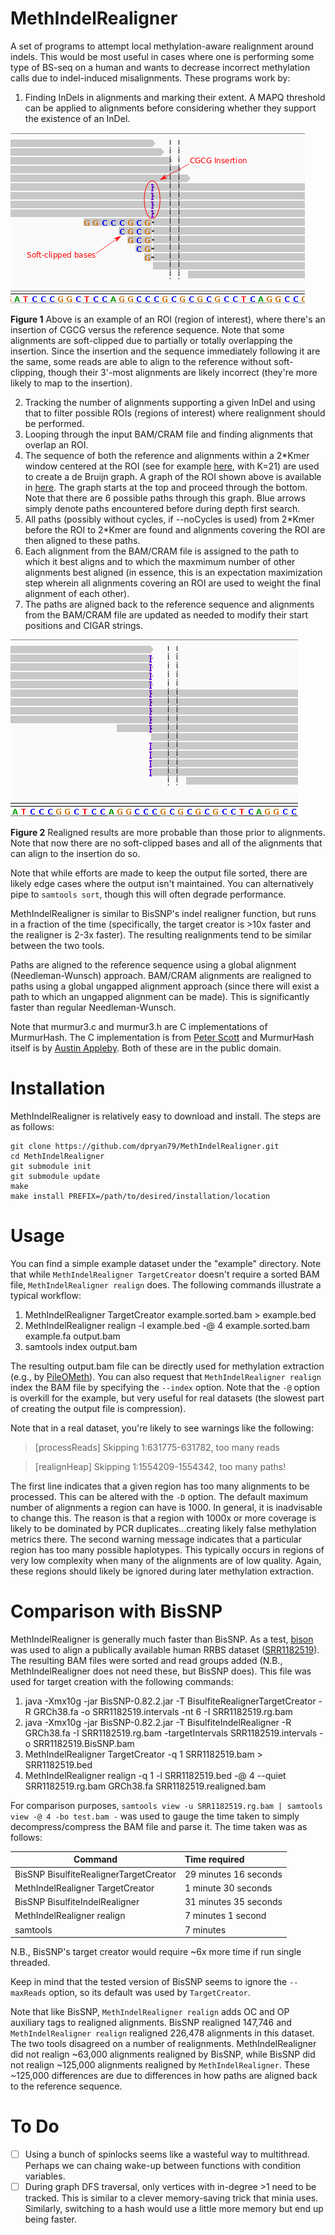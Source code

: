MethIndelRealigner
==================
A set of programs to attempt local methylation-aware realignment around indels. This would be most useful in cases where one is performing some type of BS-seq on a human and wants to decrease incorrect methylation calls due to indel-induced misalignments. These programs work by:
 1. Finding InDels in alignments and marking their extent. A MAPQ threshold can be applied to alignments before considering whether they support the existence of an InDel.

   ![An example ROI due to an insertion](https://raw.githubusercontent.com/dpryan79/MethIndelRealigner/master/images/InDelExample.annotated.png)

   **Figure 1** Above is an example of an ROI (region of interest), where there's an insertion of CGCG versus the reference sequence. Note that some alignments are soft-clipped due to partially or totally overlapping the insertion. Since the insertion and the sequence immediately following it are the same, some reads are able to align to the reference without soft-clipping, though their 3'-most alignments are likely incorrect (they're more likely to map to the insertion).

 2. Tracking the number of alignments supporting a given InDel and using that to filter possible ROIs (regions of interest) where realignment should be performed.
 3. Looping through the input BAM/CRAM file and finding alignments that overlap an ROI.
 4. The sequence of both the reference and alignments within a 2\*Kmer window centered at the ROI (see for example [here](http://raw.githubusercontent.com/dpryan79/MethIndelRealigner/master/images/BigWindowForKmerExample.annotated.png), with K=21) are used to create a de Bruijn graph. A graph of the ROI shown above is available in [here](http://raw.githubusercontent.com/dpryan79/MethIndelRealigner/master/images/graph.pdf). The graph starts at the top and proceed through the bottom. Note that there are 6 possible paths through this graph. Blue arrows simply denote paths encountered before during depth first search.
 5. All paths (possibly without cycles, if --noCycles is used) from 2\*Kmer before the ROI to 2\*Kmer are found and alignments covering the ROI are then aligned to these paths.
 6. Each alignment from the BAM/CRAM file is assigned to the path to which it best aligns and to which the maxmimum number of other alignments best aligned (in essence, this is an expectation maximization step wherein all alignments covering an ROI are used to weight the final alignment of each other).
 7. The paths are aligned back to the reference sequence and alignments from the BAM/CRAM file are updated as needed to modify their start positions and CIGAR strings.

   ![Post-realignment](https://raw.githubusercontent.com/dpryan79/MethIndelRealigner/master/images/RealignedExample.png)

   **Figure 2** Realigned results are more probable than those prior to alignments. Note that now there are no soft-clipped bases and all of the alignments that can align to the insertion do so.

Note that while efforts are made to keep the output file sorted, there are likely edge cases where the output isn't maintained. You can alternatively pipe to `samtools sort`, though this will often degrade performance.

MethIndelRealigner is similar to BisSNP's indel realigner function, but runs in a fraction of the time (specifically, the target creator is >10x faster and the realigner is 2-3x faster). The resulting realignments tend to be similar between the two tools.

Paths are aligned to the reference sequence using a global alignment (Needleman-Wunsch) approach. BAM/CRAM alignments are realigned to paths using a global ungapped alignment approach (since there will exist a path to which an ungapped alignment can be made). This is significantly faster than regular Needleman-Wunsch.

Note that murmur3.c and murmur3.h are C implementations of MurmurHash. The C implementation is from [Peter Scott](https://github.com/PeterScott/murmur3) and MurmurHash itself is by [Austin Appleby](https://code.google.com/p/smhasher/wiki/MurmurHash3). Both of these are in the public domain.

Installation
============
MethIndelRealigner is relatively easy to download and install. The steps are as follows:

    git clone https://github.com/dpryan79/MethIndelRealigner.git
    cd MethIndelRealigner
    git submodule init
    git submodule update
    make
    make install PREFIX=/path/to/desired/installation/location

Usage
=====
You can find a simple example dataset under the "example" directory. Note that while `MethIndelRealigner TargetCreator` doesn't require a sorted BAM file, `MethIndelRealigner realign` does. The following commands illustrate a typical workflow:

 1. MethIndelRealigner TargetCreator example.sorted.bam > example.bed
 2. MethIndelRealigner realign -l example.bed -@ 4 example.sorted.bam example.fa output.bam
 3. samtools index output.bam

The resulting output.bam file can be directly used for methylation extraction (e.g., by [PileOMeth](https://github.com/dpryan79/PileOMeth)). You can also request that `MethIndelRealigner realign` index the BAM file by specifying the `--index` option. Note that the `-@` option is overkill for the example, but very useful for real datasets (the slowest part of creating the output file is compression).

Note that in a real dataset, you're likely to see warnings like the following:

> [processReads] Skipping 1:631775-631782, too many reads

> [realignHeap] Skipping 1:1554209-1554342, too many paths!

The first line indicates that a given region has too many alignments to be processed. This can be altered with the `-D` option. The default maximum number of alignments a region can have is 1000. In general, it is inadvisable to change this. The reason is that a region with 1000x or more coverage is likely to be dominated by PCR duplicates...creating likely false methylation metrics there. The second warning message indicates that a particular region has too many possible haplotypes. This typically occurs in regions of very low complexity when many of the alignments are of low quality. Again, these regions should likely be ignored during later methylation extraction.

Comparison with BisSNP
======================
MethIndelRealigner is generally much faster than BisSNP. As a test, [bison](https://github.com/dpryan79/bison) was used to align a publically available human RRBS dataset ([SRR1182519](http://www.ebi.ac.uk/ena/data/view/SRR1182519)). The resulting BAM files were sorted and read groups added (N.B., MethIndelRealigner does not need these, but BisSNP does). This file was used for target creation with the following commands:

 1. java -Xmx10g -jar BisSNP-0.82.2.jar -T BisulfiteRealignerTargetCreator -R GRCh38.fa -o SRR1182519.intervals -nt 6 -I SRR1182519.rg.bam
 2. java -Xmx10g -jar BisSNP-0.82.2.jar -T BisulfiteIndelRealigner -R GRCh38.fa -I SRR1182519.rg.bam -targetIntervals SRR1182519.intervals -o SRR1182519.BisSNP.bam
 3. MethIndelRealigner TargetCreator -q 1 SRR1182519.bam > SRR1182519.bed
 4. MethIndelRealigner realign -q 1 -l SRR1182519.bed -@ 4 --quiet SRR1182519.rg.bam GRCh38.fa SRR1182519.realigned.bam

For comparison purposes, `samtools view -u SRR1182519.rg.bam | samtools view -@ 4 -bo test.bam -` was used to gauge the time taken to simply decompress/compress the BAM file and parse it. The time taken was as follows:

| Command                                | Time required                             |
|----------------------------------------|:------------------------------------------|
| BisSNP BisulfiteRealignerTargetCreator | 29 minutes 16 seconds                     |
| MethIndelRealigner TargetCreator       | 1 minute 30 seconds                       |
| BisSNP BisulfiteIndelRealigner         | 31 minutes 35 seconds                     |
| MethIndelRealigner realign             | 7 minutes 1 second                        |
| samtools                               | 7 minutes                                 |

N.B., BisSNP's target creator would require ~6x more time if run single threaded.

Keep in mind that the tested version of BisSNP seems to ignore the `--maxReads` option, so its default was used by `TargetCreator`.

Note that like BisSNP, `MethIndelRealigner realign` adds OC and OP auxiliary tags to realigned alignments. BisSNP realigned 147,746 and `MethIndelRealigner realign` realigned 226,478 alignments in this dataset. The two tools disagreed on a number of realignments. MethIndelRealigner did not realign ~63,000 alignments realigned by BisSNP, while BisSNP did not realign ~125,000 alignments realigned by `MethIndelRealigner`. These ~125,000 differences are due to differences in how paths are aligned back to the reference sequence.

To Do
=====
 - [ ] Using a bunch of spinlocks seems like a wasteful way to multithread. Perhaps we can chaing wake-up between functions with condition variables.
 - [ ] During graph DFS traversal, only vertices with in-degree >1 need to be tracked. This is similar to a clever memory-saving trick that minia uses. Similarly, switching to a hash would use a little more memory but end up being faster.
